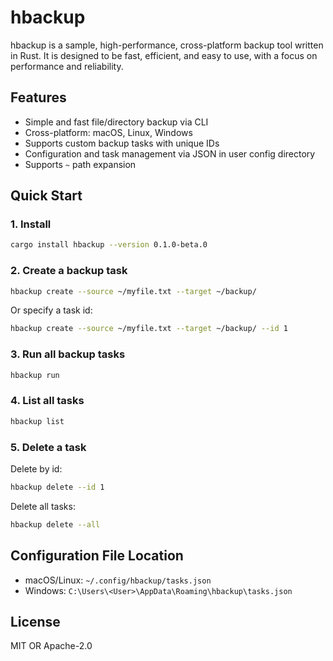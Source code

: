 # hbackup

hbackup is a sample, high-performance, cross-platform backup tool written in Rust. It is designed to be fast, efficient, and easy to use, with a focus on performance and reliability.

## Features

- Simple and fast file/directory backup via CLI
- Cross-platform: macOS, Linux, Windows
- Supports custom backup tasks with unique IDs
- Configuration and task management via JSON in user config directory
- Supports `~` path expansion

## Quick Start

### 1. Install

```sh
cargo install hbackup --version 0.1.0-beta.0
```

### 2. Create a backup task

```sh
hbackup create --source ~/myfile.txt --target ~/backup/
```

Or specify a task id:

```sh
hbackup create --source ~/myfile.txt --target ~/backup/ --id 1
```

### 3. Run all backup tasks

```sh
hbackup run
```

### 4. List all tasks

```sh
hbackup list
```

### 5. Delete a task

Delete by id:

```sh
hbackup delete --id 1
```

Delete all tasks:

```sh
hbackup delete --all
```

## Configuration File Location

- macOS/Linux: `~/.config/hbackup/tasks.json`
- Windows: `C:\Users\<User>\AppData\Roaming\hbackup\tasks.json`

## License

MIT OR Apache-2.0
